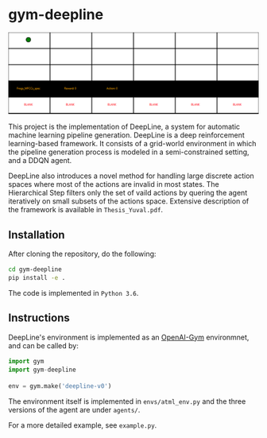 # gym-deepline
![](render.gif)

This project is the implementation of DeepLine, a system for automatic machine learning pipeline generation. 
DeepLine is a deep reinforcement learning-based framework. It consists of a grid-world environment in which the pipeline generation process is modeled in a semi-constrained setting, and a DDQN agent.

DeepLine also introduces a novel method for handling large discrete action spaces where most of the actions are invalid in most states. The Hierarchical Step filters only the set of vaild actions by quering the agent iteratively on small subsets of the actions space. 
Extensive description of the framework is available in `Thesis_Yuval.pdf`.

## Installation
After cloning the repository, do the following:
```bash
cd gym-deepline
pip install -e .
```
The code is implemented in `Python 3.6`.

## Instructions
DeepLine's environment is implemented as an [OpenAI-Gym](https://gym.openai.com/) environmnet, and can be called by:
```python
import gym
import gym-deepline

env = gym.make('deepline-v0')
```

The environment itself is implemented in `envs/atml_env.py` and the three versions of the agent are under `agents/`.

For a more detailed example, see `example.py`.
